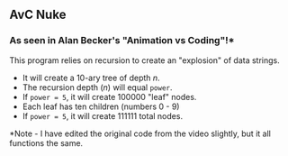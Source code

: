 ## AvC Nuke
### As seen in Alan Becker's "Animation vs Coding"!*
This program relies on recursion to create an "explosion" of data strings.
+ It will create a 10-ary tree of depth *n*.
+ The recursion depth (*n*) will equal `power`.
+ If `power = 5`, it will create 100000 "leaf" nodes.
+ Each leaf has ten children (numbers 0 - 9)
+ If `power = 5`, it will create 111111 total nodes.

*Note - I have edited the original code from the video slightly, but it all functions the same.
